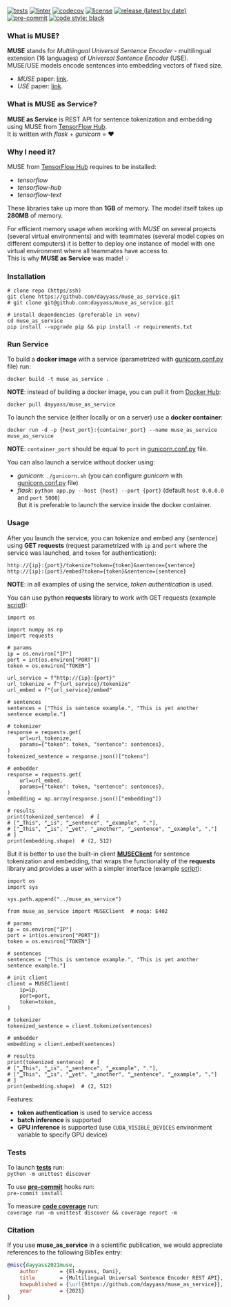 [![tests](https://github.com/dayyass/muse_as_service/actions/workflows/tests.yml/badge.svg)](https://github.com/dayyass/muse_as_service/actions/workflows/tests.yml)
[![linter](https://github.com/dayyass/muse_as_service/actions/workflows/linter.yml/badge.svg)](https://github.com/dayyass/muse_as_service/actions/workflows/linter.yml)
[![codecov](https://codecov.io/gh/dayyass/muse_as_service/branch/main/graph/badge.svg?token=RRSTQY2R2Y)](https://codecov.io/gh/dayyass/muse_as_service)
[![license](https://img.shields.io/github/license/dayyass/muse_as_service)](https://github.com/dayyass/muse_as_service/blob/main/LICENSE)
[![release (latest by date)](https://img.shields.io/github/v/release/dayyass/muse_as_service)](https://github.com/dayyass/muse_as_service/releases/latest)
[![pre-commit](https://img.shields.io/badge/pre--commit-enabled-brightgreen?logo=pre-commit&logoColor=white)](https://github.com/dayyass/muse_as_service/blob/main/.pre-commit-config.yaml)
[![code style: black](https://img.shields.io/badge/code%20style-black-000000.svg)](https://github.com/psf/black)

### What is MUSE?
**MUSE** stands for *Multilingual Universal Sentence Encoder* - multilingual extension (16 languages) of *Universal Sentence Encoder* (USE).<br>
MUSE/USE models encode sentences into embedding vectors of fixed size.

- *MUSE* paper: [link](https://arxiv.org/abs/1907.04307).
- *USE* paper: [link](https://arxiv.org/abs/1803.11175).

### What is MUSE as Service?
**MUSE as Service** is REST API for sentence tokenization and embedding using MUSE from [TensorFlow Hub](https://tfhub.dev/google/universal-sentence-encoder-multilingual/3).<br>
It is written with *flask* + *gunicorn* = ❤️

### Why I need it?
MUSE from [TensorFlow Hub](https://tfhub.dev/google/universal-sentence-encoder-multilingual/3) requires to be installed:
- *tensorflow*
- *tensorflow-hub*
- *tensorflow-text*

These libraries take up more than **1GB** of memory. The model itself takes up **280MB** of memory.

For efficient memory usage when working with *MUSE* on several projects (several virtual environments) and with teammates (several model copies on different computers) it is better to deploy one instance of model with one virtual environment where all teammates have access to.<br>
This is why **MUSE as Service** was made! 💡

### Installation
```
# clone repo (https/ssh)
git clone https://github.com/dayyass/muse_as_service.git
# git clone git@github.com:dayyass/muse_as_service.git

# install dependencies (preferable in venv)
cd muse_as_service
pip install --upgrade pip && pip install -r requirements.txt
```

### Run Service
To build a **docker image** with a service (parametrized with [gunicorn.conf.py](https://github.com/dayyass/muse_as_service/blob/main/gunicorn.conf.py) file) run:
```
docker build -t muse_as_service .
```
**NOTE**: instead of building a docker image, you can pull it from [Docker Hub](https://hub.docker.com/r/dayyass/muse_as_service):
```
docker pull dayyass/muse_as_service
```

To launch the service (either locally or on a server) use a **docker container**:
```
docker run -d -p {host_port}:{container_port} --name muse_as_service muse_as_service
```
**NOTE**: `container_port` should be equal to `port` in [gunicorn.conf.py](https://github.com/dayyass/muse_as_service/blob/main/gunicorn.conf.py) file.

You can also launch a service without docker using:
- *gunicorn*: `./gunicorn.sh` (you can configure *gunicorn* with [gunicorn.conf.py](https://github.com/dayyass/muse_as_service/blob/main/gunicorn.conf.py) file)
- *flask*: `python app.py --host {host} --port {port}` (default `host 0.0.0.0` and `port 5000`)<br>
But it is preferable to launch the service inside the docker container.

### Usage
After you launch the service, you can tokenize and embed any {*sentence*} using **GET requests** (request parametrized with `ip` and `port` where the service was launched, and `token` for authentication):
```
http://{ip}:{port}/tokenize?token={token}&sentence={sentence}
http://{ip}:{port}/embed?token={token}&sentence={sentence}
```
**NOTE**: in all examples of using the service, *token authentication* is used.

You can use python **requests** library to work with GET requests (example [script](https://github.com/dayyass/muse_as_service/blob/main/examples/usage_requests.py)):
```python3
import os

import numpy as np
import requests

# params
ip = os.environ["IP"]
port = int(os.environ["PORT"])
token = os.environ["TOKEN"]

url_service = f"http://{ip}:{port}"
url_tokenize = f"{url_service}/tokenize"
url_embed = f"{url_service}/embed"

# sentences
sentences = ["This is sentence example.", "This is yet another sentence example."]

# tokenizer
response = requests.get(
    url=url_tokenize,
    params={"token": token, "sentence": sentences},
)
tokenized_sentence = response.json()["tokens"]

# embedder
response = requests.get(
    url=url_embed,
    params={"token": token, "sentence": sentences},
)
embedding = np.array(response.json()["embedding"])

# results
print(tokenized_sentence)  # [
# ["▁This", "▁is", "▁sentence", "▁example", "."],
# ["▁This", "▁is", "▁yet", "▁another", "▁sentence", "▁example", "."]
# ]
print(embedding.shape)  # (2, 512)
```

But it is better to use the built-in client [**MUSEClient**](https://github.com/dayyass/muse_as_service/blob/main/muse_as_service/client.py) for sentence tokenization and embedding, that wraps the functionality of the **requests** library and provides a user with a simpler interface (example [script](https://github.com/dayyass/muse_as_service/blob/main/examples/usage_client.py)):
```python3
import os
import sys

sys.path.append("../muse_as_service")

from muse_as_service import MUSEClient  # noqa: E402

# params
ip = os.environ["IP"]
port = int(os.environ["PORT"])
token = os.environ["TOKEN"]

# sentences
sentences = ["This is sentence example.", "This is yet another sentence example."]

# init client
client = MUSEClient(
    ip=ip,
    port=port,
    token=token,
)

# tokenizer
tokenized_sentence = client.tokenize(sentences)

# embedder
embedding = client.embed(sentences)

# results
print(tokenized_sentence)  # [
# ["▁This", "▁is", "▁sentence", "▁example", "."],
# ["▁This", "▁is", "▁yet", "▁another", "▁sentence", "▁example", "."]
# ]
print(embedding.shape)  # (2, 512)
```

Features:
- **token authentication** is used to service access
- **batch inference** is supported
- **GPU inference** is supported (use `CUDA_VISIBLE_DEVICES` environment variable to specify GPU device)

### Tests
To launch [**tests**](https://github.com/dayyass/muse_as_service/tree/main/tests) run:<br>
`python -m unittest discover`

To use [**pre-commit**](https://pre-commit.com) hooks run:<br>
`pre-commit install`

To measure [**code coverage**](https://coverage.readthedocs.io) run:<br>
`coverage run -m unittest discover && coverage report -m`

### Citation
If you use **muse_as_service** in a scientific publication, we would appreciate references to the following BibTex entry:
```bibtex
@misc{dayyass2021muse,
    author       = {El-Ayyass, Dani},
    title        = {Multilingual Universal Sentence Encoder REST API},
    howpublished = {\url{https://github.com/dayyass/muse_as_service}},
    year         = {2021}
}
```
